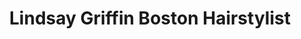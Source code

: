 ---
title: "Lindsay Griffin Boston Hairstylist"
url: /somerville/lindsay-griffin-boston-hairstylist/
shop: hairdresser
---